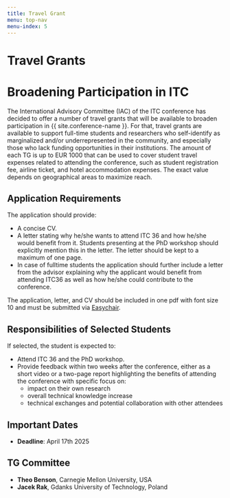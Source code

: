 ```yaml
---
title: Travel Grant
menu: top-nav
menu-index: 5
---
```


# Travel Grants

# Broadening Participation in ITC 

The International Advisory Committee (IAC) of the ITC conference has decided to offer a number of travel grants that will be available to broaden participation in {{ site.conference-name }}. For that, travel grants are available to support full-time students and researchers who self-identify as marginalized and/or underrepresented in the community, and especially those who lack funding opportunities in their institutions. The amount of each TG is up to EUR 1000 that can be used to cover student travel expenses related to attending the conference, such as student registration fee, airline ticket, and hotel accommodation expenses. The exact value depends on geographical areas to maximize reach.

## Application Requirements

The application should provide:

- A concise CV.
- A letter stating why he/she wants to attend ITC 36 and how he/she would benefit from it. Students presenting at the PhD workshop should explicitly mention this in the letter. The letter should be kept to a maximum of one page.
- In case of fulltime students the application should further include a letter from the advisor explaining why the applicant would benefit from attending ITC36 as well as how he/she could contribute to the conference.

The application, letter, and CV should be included in one pdf with font size 10 and must be submitted via [Easychair](https://easychair.org/conferences?conf=itc36tg).



## Responsibilities of Selected Students

If selected, the student is expected to:

- Attend ITC 36 and the PhD workshop.
- Provide feedback within two weeks after the conference, either as a short video or a two-page report highlighting the benefits of attending the conference with specific focus on:
	- impact on their own research
	- overall technical knowledge increase
	- technical exchanges and potential collaboration with other attendees

## Important Dates

- **Deadline**: April 17th 2025

## TG Committee

- **Theo Benson**, Carnegie Mellon University, USA
- **Jacek Rak**, Gdanks University of Technology, Poland



